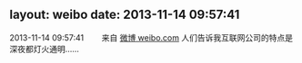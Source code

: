 layout: weibo
date: 2013-11-14 09:57:41
---
2013-11-14 09:57:41  &nbsp;&nbsp;&nbsp;&nbsp;&nbsp;&nbsp; 来自 <a href="http://weibo.com/" rel="nofollow">微博 weibo.com</a>
人们告诉我互联网公司的特点是深夜都灯火通明…… ​​​

